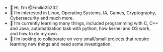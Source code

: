 - 👋 Hi, I’m @Emilio25232
- 👀 I’m interested in Linux, Operating Systems, IA, Games, Cryptography, Cybersecurity and much more.
- 🌱 I’m currently learning many things, included programming with C, C++ and Java, automatization task with python, how kernel and OS work, and how to do my own.
- 💞️ I’m looking to collaborate on very small/small projects that require learning new things and need some investigation.
<!--- - 📫 You can reach me on --->

<!---
Emilio25232/Emilio25232 is a ✨ special ✨ repository because its `README.md` (this file) appears on your GitHub profile.
You can click the Preview link to take a look at your changes.
--->
